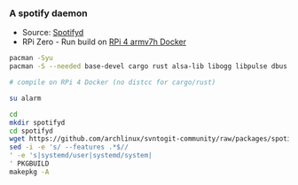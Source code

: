 ### A spotify daemon
- Source: [Spotifyd](https://github.com/Spotifyd/spotifyd)
- RPi Zero - Run build on [RPi 4 armv7h Docker](https://github.com/rern/distcc-alarm/blob/main/README.md#docker)
```sh
pacman -Syu
pacman -S --needed base-devel cargo rust alsa-lib libogg libpulse dbus

# compile on RPi 4 Docker (no distcc for cargo/rust)

su alarm

cd
mkdir spotifyd
cd spotifyd
wget https://github.com/archlinux/svntogit-community/raw/packages/spotifyd/trunk/PKGBUILD
sed -i -e 's/ --features .*$//
' -e 's|systemd/user|systemd/system|
' PKGBUILD
makepkg -A
```
